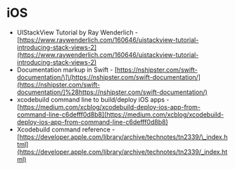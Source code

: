 # iOS

* UIStackView Tutorial by Ray Wenderlich - [https://www.raywenderlich.com/160646/uistackview-tutorial-introducing-stack-views-2](https://www.raywenderlich.com/160646/uistackview-tutorial-introducing-stack-views-2)
* Documentation markup in Swift - [https://nshipster.com/swift-documentation/\]\(https://nshipster.com/swift-documentation/](https://nshipster.com/swift-documentation/]%28https://nshipster.com/swift-documentation/)
* xcodebuild command line to build/deploy iOS apps - [https://medium.com/xcblog/xcodebuild-deploy-ios-app-from-command-line-c6defff0d8b8](https://medium.com/xcblog/xcodebuild-deploy-ios-app-from-command-line-c6defff0d8b8)
* Xcodebuild command reference - [https://developer.apple.com/library/archive/technotes/tn2339/\_index.html](https://developer.apple.com/library/archive/technotes/tn2339/_index.html)

